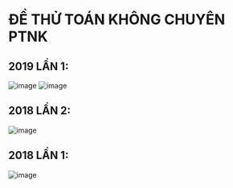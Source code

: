 
# ĐỀ THỬ TOÁN KHÔNG CHUYÊN PTNK

## 2019 LẦN 1:
![image](https://github.com/user-attachments/assets/3beb9baf-76a2-4c90-a41b-307f6ceb268d)
![image](https://github.com/user-attachments/assets/8e0d2509-0b93-46d1-a256-889c0ed71c23)

## 2018 LẦN 2:
![image](https://github.com/user-attachments/assets/99df0005-c6dd-4de8-b154-26478f81a7d5)

## 2018 LẦN 1:
![image](https://github.com/user-attachments/assets/966b865f-ff54-4084-a617-d3dbc6cbf2df)

